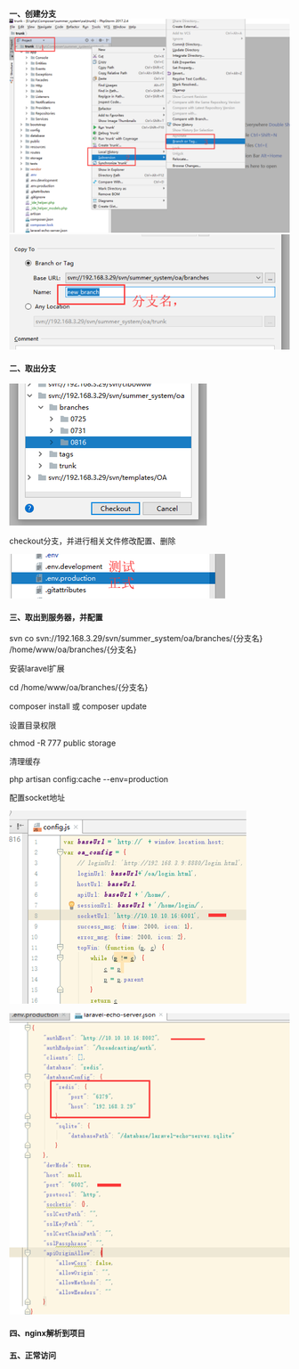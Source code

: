 #### 一、创建分支![](/assets/新建分支.png)![](/assets/分支命名.png)



#### 二、取出分支

![](/assets/取出分支.png)

checkout分支，并进行相关文件修改配置、删除

![](/assets/配置文件.png)



#### 三、取出到服务器，并配置

svn co svn://192.168.3.29/svn/summer\_system/oa/branches/{分支名} /home/www/oa/branches/{分支名}

安装laravel扩展

cd /home/www/oa/branches/{分支名}

composer install  或 composer update

设置目录权限

chmod -R 777 public storage

清理缓存

php artisan config:cache  --env=production

配置socket地址

![](/assets/socket.png)

![](/assets/laravel-echo-server.png)



#### 四、nginx解析到项目



#### 五、正常访问





















